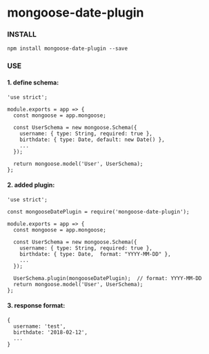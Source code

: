 # mongoose-date-plugin

### INSTALL
```
npm install mongoose-date-plugin --save
```

### USE

#### 1. define schema:
```
'use strict';

module.exports = app => {
  const mongoose = app.mongoose;

  const UserSchema = new mongoose.Schema({
    username: { type: String, required: true },
    birthdate: { type: Date, default: new Date() },
    ...
  });

  return mongoose.model('User', UserSchema);
};

```
#### 2. added plugin:
```
'use strict';

const mongooseDatePlugin = require('mongoose-date-plugin');

module.exports = app => {
  const mongoose = app.mongoose;

  const UserSchema = new mongoose.Schema({
    username: { type: String, required: true },
    birthdate: { type: Date,  format: "YYYY-MM-DD" },
    ...
  });
  
  UserSchema.plugin(mongooseDatePlugin);  // format: YYYY-MM-DD
  return mongoose.model('User', UserSchema);
};
```

#### 3. response format:
```
{
  username: 'test',
  birthdate: '2018-02-12',
  ...
}
```